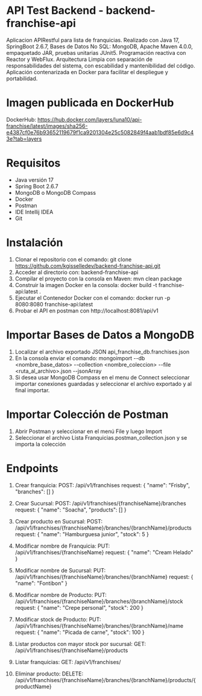 # API Test Backend - backend-franchise-api

Aplicacion APIRestful para lista de franquicias. Realizado con Java 17, SpringBoot 2.6.7, Bases de Datos No SQL: MongoDB, Apache Maven 4.0.0, empaquetado JAR, pruebas unitarias JUnit5.
Programación reactiva con Reactor y WebFlux. Arquitectura Limpia con separación de responsabilidades del sistema, con escabilidad y mantenibilidad del código.
Aplicación contenarizada en Docker para facilitar el despliegue y portabilidad.

# Imagen publicada en DockerHub
DockerHub: https://hub.docker.com/layers/luna10/api-franchise/latest/images/sha256-e4387cf0e76b93652119679f1ca9201304e25c5082849f4aab1bdf85e6d9c43e?tab=layers

# Requisitos

* Java versión 17
* Spring Boot 2.6.7
* MongoDB o MongoDB Compass
* Docker
* Postman
* IDE Intellij IDEA
* Git

# Instalación

1. Clonar el repositorio con el comando: git clone https://github.com/kgisselledev/backend-franchise-api.git
2. Acceder al directorio con: backend-franchise-api
3. Compilar el proyecto con la consola en Maven: mvn clean package
4. Construir la imagen Docker en la consola: docker build -t franchise-api:latest .
5. Ejecutar el Contenedor Docker con el comando: docker run -p 8080:8080 franchise-api:latest
6. Probar el API en postman con http://localhost:8081/api/v1

# Importar Bases de Datos a MongoDB

1. Localizar el archivo exportado JSON api_franchise_db.franchises.json
2. En la consola enviar el comando: mongoimport --db <nombre_base_datos> --collection <nombre_coleccion> --file <ruta_al_archivo>.json --jsonArray
3. Si desea usar MongoDB Compass en el menu de Connect seleccionar importar conexiones guardadas y seleccionar el archivo exportado y al final importar.

# Importar Colección de Postman
1. Abrir Postman y seleccionar en el menú File y luego Import
2. Seleccionar el archivo Lista Franquicias.postman_collection.json y se importa la colección

# Endpoints
1. Crear franquicia:
   POST: /api/v1/franchises
   request:
   {
      "name": "Frisby",
      "branches": []
    }

2. Crear Sucursal:
   POST: /api/v1/franchises/{franchiseName}/branches
   request:
   {
  "name": "Soacha",
  "products": []
  }

3. Crear producto en Sucursal:
POST: /api/v1/franchises/{franchiseName}/branches/{branchName}/products
   request:
   {
  "name": "Hamburguesa junior",
  "stock": 5
}

4. Modificar nombre de Franquicia:
   PUT: /api/v1/franchises/{franchiseName}
   request:
   {
  "name": "Cream Helado"
  }

5. Modificar nombre de Sucursal:
    PUT: /api/v1/franchises/{franchiseName}/branches/{branchName}
   request:
   {
  "name": "Fontibon"
  }
6. Modificar nombre de Producto:
   PUT: /api/v1/franchises/{franchiseName}/branches/{branchName}/stock
   request:
  {
  "name": "Crepe personal",
  "stock": 200
}

7. Modificar stock de Producto:
    PUT: /api/v1/franchises/{franchiseName}/branches/{branchName}/name
   request:
  {
  "name": "Picada de carne",
  "stock": 100
}

8. Listar productos con mayor stock por sucursal:
    GET: /api/v1/franchises/{franchiseName}/products
9. Listar franquicias:
   GET: /api/v1/franchises/
10. Eliminar producto:
    DELETE: /api/v1/franchises/{franchiseName}/branches/{branchName}/products/{productName}


